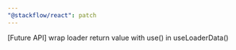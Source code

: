 ```yaml
---
"@stackflow/react": patch
---
```


[Future API] wrap loader return value with use() in useLoaderData()
